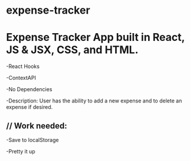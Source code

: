 # expense-tracker

<h1>Expense Tracker App built in React, JS & JSX, CSS, and HTML.</h1>

-React Hooks

-ContextAPI

-No Dependencies

-Description: User has the ability to add a new expense and to delete an expense if desired.

<h2>// Work needed:</h2>

-Save to localStorage


-Pretty it up
